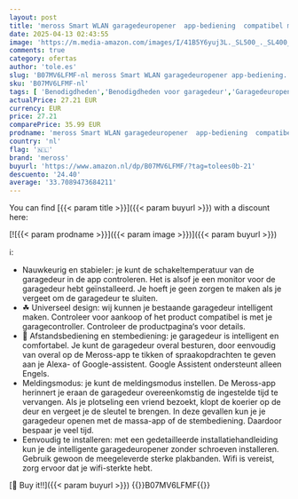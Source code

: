 ```yaml
---
layout: post
title: 'meross Smart WLAN garagedeuropener  app-bediening  compatibel met Alexa  Google Assistant en SmartThings  geen hub nodig  wit'
date: 2025-04-13 02:43:55
image: 'https://m.media-amazon.com/images/I/41B5Y6yuj3L._SL500_._SL400_.jpg'
comments: true
category: ofertas
author: 'tole.es'
slug: 'B07MV6LFMF-nl meross Smart WLAN garagedeuropener app-bediening...'
sku: 'B07MV6LFMF-nl'
tags: [ 'Benodigdheden','Benodigdheden voor garagedeur','Garagedeuropeners','Klussen & gereedschap','meross','🇳🇱', ]
actualPrice: 27.21 EUR
currency: EUR
price: 27.21
comparePrice: 35.99 EUR
prodname: 'meross Smart WLAN garagedeuropener  app-bediening  compatibel met Alexa  Google Assistant en SmartThings  geen hub nodig  wit'
country: 'nl'
flag: '🇳🇱'
brand: 'meross'
buyurl: 'https://www.amazon.nl/dp/B07MV6LFMF/?tag=tolees0b-21'
descuento: '24.40'
average: '33.7089473684211'
---
```


You can find [{{< param title >}}]({{< param buyurl >}}) with a discount here:

[![{{< param prodname >}}]({{< param image >}})]({{< param buyurl >}})

ℹ️:

- Nauwkeurig en stabieler: je kunt de schakeltemperatuur van de garagedeur in de app controleren. Het is alsof je een monitor voor de garagedeur hebt geïnstalleerd. Je hoeft je geen zorgen te maken als je vergeet om de garagedeur te sluiten.
- ☘ Universeel design: wij kunnen je bestaande garagedeur intelligent maken. Controleer voor aankoop of het product compatibel is met je garagecontroller. Controleer de productpagina‘s voor details.
- 🎈 Afstandsbediening en stembediening: je garagedeur is intelligent en comfortabel. Je kunt de garagedeur overal besturen, door eenvoudig van overal op de Meross-app te tikken of spraakopdrachten te geven aan je Alexa- of Google-assistent. Google Assistent ondersteunt alleen Engels.
- Meldingsmodus: je kunt de meldingsmodus instellen. De Meross-app herinnert je eraan de garagedeur overeenkomstig de ingestelde tijd te vervangen. Als je plotseling een vriend bezoekt, klopt de koerier op de deur en vergeet je de sleutel te brengen. In deze gevallen kun je je garagedeur openen met de massa-app of de stembediening. Daardoor bespaar je veel tijd.
- Eenvoudig te installeren: met een gedetailleerde installatiehandleiding kun je de intelligente garagedeuropener zonder schroeven installeren. Gebruik gewoon de meegeleverde sterke plakbanden. Wifi is vereist, zorg ervoor dat je wifi-sterkte hebt.

[🛒 Buy it!!]({{< param buyurl >}})
{{<world>}}B07MV6LFMF{{</world>}}
